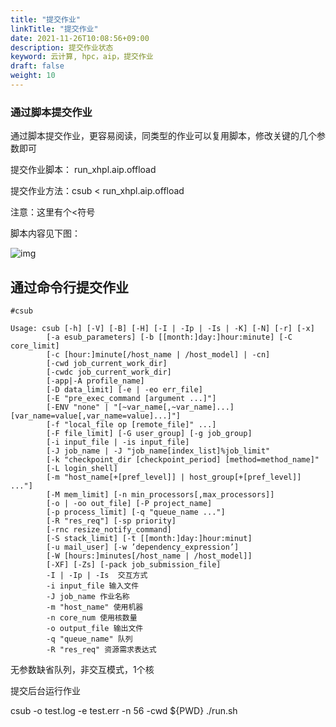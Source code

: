 ```yaml
---
title: "提交作业"
linkTitle: "提交作业"
date: 2021-11-26T10:08:56+09:00
description: 提交作业状态
keyword: 云计算, hpc，aip，提交作业
draft: false
weight: 10
---
```


### 通过脚本提交作业

通过脚本提交作业，更容易阅读，同类型的作业可以复用脚本，修改关键的几个参数即可

提交作业脚本： run_xhpl.aip.offload

提交作业方法：csub < run_xhpl.aip.offload

注意：这里有个<符号

脚本内容见下图：

![img](../_images/submit_job.png)

## 通过命令行提交作业

```
#csub

Usage: csub [-h] [-V] [-B] [-H] [-I | -Ip | -Is | -K] [-N] [-r] [-x]
        [-a esub_parameters] [-b [[month:]day:]hour:minute] [-C core_limit]
        [-c [hour:]minute[/host_name | /host_model] | -cn]
        [-cwd job_current_work_dir]
        [-cwdc job_current_work_dir]
        [-app|-A profile_name]
        [-D data_limit] [-e | -eo err_file]
        [-E "pre_exec_command [argument ...]"]
        [-ENV "none" | "[~var_name[,~var_name]...][var_name=value[,var_name=value]...]"]
        [-f "local_file op [remote_file]" ...]
        [-F file_limit] [-G user_group] [-g job_group]
        [-i input_file | -is input_file]
        [-J job_name | -J "job_name[index_list]%job_limit"
        [-k "checkpoint_dir [checkpoint_period] [method=method_name]"
        [-L login_shell]
        [-m "host_name[+[pref_level]] | host_group[+[pref_level]] ..."]
        [-M mem_limit] [-n min_processors[,max_processors]]
        [-o | -oo out_file] [-P project_name]
        [-p process_limit] [-q "queue_name ..."]
        [-R "res_req"] [-sp priority]
        [-rnc resize_notify_command]
        [-S stack_limit] [-t [[month:]day:]hour:minut]
        [-u mail_user] [-w ’dependency_expression’]
        [-W [hours:]minutes[/host_name | /host_model]]
        [-XF] [-Zs] [-pack job_submission_file] 
        -I | -Ip | -Is  交互方式 
        -i input_file 输入文件 
        -J job_name 作业名称 
        -m "host_name" 使用机器 
        -n core_num 使用核数量  
        -o output_file 输出文件  
        -q "queue_name" 队列  
        -R "res_req" 资源需求表达式 
```

无参数缺省队列，非交互模式，1个核

提交后台运行作业

csub -o test.log -e test.err -n 56 -cwd ${PWD} ./run.sh
